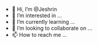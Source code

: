 - 👋 Hi, I’m @Jeshrin
- 👀 I’m interested in ...
- 🌱 I’m currently learning ...
- 💞️ I’m looking to collaborate on ...
- 📫 How to reach me ...

<!---
Jeshrin/Jeshrin is a ✨ special ✨ repository because its `README.md` (this file) appears on your GitHub profile.
You can click the Preview link to take a look at your changes.
--->
